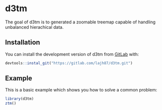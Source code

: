 
<!-- README.md is generated from README.Rmd. Please edit that file -->
<!-- Render with devtools::build_readme() -->

# d3tm

<!-- badges: start -->
<!-- badges: end -->

The goal of d3tm is to generated a zoomable treemap capable of handling
unbalanced hierachical data.

## Installation

You can install the development version of d3tm from
[GitLab](https://https://gitlab.com/) with:

``` r
devtools::instal_git("https://gitlab.com/lajh87/d3tm.git")
```

## Example

This is a basic example which shows you how to solve a common problem:

``` r
library(d3tm)
ztm()
```

<div id="htmlwidget-877ca72e69ed7ebcf122" style="width:100%;height:400px;" class="ztm html-widget"></div>
<script type="application/json" data-for="htmlwidget-877ca72e69ed7ebcf122">{"x":{"data":{"name":"flare","children":[{"name":"analytics","children":[{"name":"cluster","children":[{"name":"AgglomerativeCluster","value":3938},{"name":"CommunityStructure","value":3812},{"name":"HierarchicalCluster","value":6714},{"name":"MergeEdge","value":743}]},{"name":"graph","children":[{"name":"BetweennessCentrality","value":3534},{"name":"LinkDistance","value":5731},{"name":"MaxFlowMinCut","value":7840},{"name":"ShortestPaths","value":5914},{"name":"SpanningTree","value":3416}]},{"name":"optimization","children":[{"name":"AspectRatioBanker","value":7074}]}]},{"name":"animate","children":[{"name":"Easing","value":17010},{"name":"FunctionSequence","value":5842},{"name":"interpolate","children":[{"name":"ArrayInterpolator","value":1983},{"name":"ColorInterpolator","value":2047},{"name":"DateInterpolator","value":1375},{"name":"Interpolator","value":8746},{"name":"MatrixInterpolator","value":2202},{"name":"NumberInterpolator","value":1382},{"name":"ObjectInterpolator","value":1629},{"name":"PointInterpolator","value":1675},{"name":"RectangleInterpolator","value":2042}]},{"name":"ISchedulable","value":1041},{"name":"Parallel","value":5176},{"name":"Pause","value":449},{"name":"Scheduler","value":5593},{"name":"Sequence","value":5534},{"name":"Transition","value":9201},{"name":"Transitioner","value":19975},{"name":"TransitionEvent","value":1116},{"name":"Tween","value":6006}]},{"name":"data","children":[{"name":"converters","children":[{"name":"Converters","value":721},{"name":"DelimitedTextConverter","value":4294},{"name":"GraphMLConverter","value":9800},{"name":"IDataConverter","value":1314},{"name":"JSONConverter","value":2220}]},{"name":"DataField","value":1759},{"name":"DataSchema","value":2165},{"name":"DataSet","value":586},{"name":"DataSource","value":3331},{"name":"DataTable","value":772},{"name":"DataUtil","value":3322}]},{"name":"display","children":[{"name":"DirtySprite","value":8833},{"name":"LineSprite","value":1732},{"name":"RectSprite","value":3623},{"name":"TextSprite","value":10066}]},{"name":"flex","children":[{"name":"FlareVis","value":4116}]},{"name":"physics","children":[{"name":"DragForce","value":1082},{"name":"GravityForce","value":1336},{"name":"IForce","value":319},{"name":"NBodyForce","value":10498},{"name":"Particle","value":2822},{"name":"Simulation","value":9983},{"name":"Spring","value":2213},{"name":"SpringForce","value":1681}]},{"name":"query","children":[{"name":"AggregateExpression","value":1616},{"name":"And","value":1027},{"name":"Arithmetic","value":3891},{"name":"Average","value":891},{"name":"BinaryExpression","value":2893},{"name":"Comparison","value":5103},{"name":"CompositeExpression","value":3677},{"name":"Count","value":781},{"name":"DateUtil","value":4141},{"name":"Distinct","value":933},{"name":"Expression","value":5130},{"name":"ExpressionIterator","value":3617},{"name":"Fn","value":3240},{"name":"If","value":2732},{"name":"IsA","value":2039},{"name":"Literal","value":1214},{"name":"Match","value":3748},{"name":"Maximum","value":843},{"name":"methods","children":[{"name":"add","value":593},{"name":"and","value":330},{"name":"average","value":287},{"name":"count","value":277},{"name":"distinct","value":292},{"name":"div","value":595},{"name":"eq","value":594},{"name":"fn","value":460},{"name":"gt","value":603},{"name":"gte","value":625},{"name":"iff","value":748},{"name":"isa","value":461},{"name":"lt","value":597},{"name":"lte","value":619},{"name":"max","value":283},{"name":"min","value":283},{"name":"mod","value":591},{"name":"mul","value":603},{"name":"neq","value":599},{"name":"not","value":386},{"name":"or","value":323},{"name":"orderby","value":307},{"name":"range","value":772},{"name":"select","value":296},{"name":"stddev","value":363},{"name":"sub","value":600},{"name":"sum","value":280},{"name":"update","value":307},{"name":"variance","value":335},{"name":"where","value":299},{"name":"xor","value":354},{"name":"_","value":264}]},{"name":"Minimum","value":843},{"name":"Not","value":1554},{"name":"Or","value":970},{"name":"Query","value":13896},{"name":"Range","value":1594},{"name":"StringUtil","value":4130},{"name":"Sum","value":791},{"name":"Variable","value":1124},{"name":"Variance","value":1876},{"name":"Xor","value":1101}]},{"name":"scale","children":[{"name":"IScaleMap","value":2105},{"name":"LinearScale","value":1316},{"name":"LogScale","value":3151},{"name":"OrdinalScale","value":3770},{"name":"QuantileScale","value":2435},{"name":"QuantitativeScale","value":4839},{"name":"RootScale","value":1756},{"name":"Scale","value":4268},{"name":"ScaleType","value":1821},{"name":"TimeScale","value":5833}]},{"name":"util","children":[{"name":"Arrays","value":8258},{"name":"Colors","value":10001},{"name":"Dates","value":8217},{"name":"Displays","value":12555},{"name":"Filter","value":2324},{"name":"Geometry","value":10993},{"name":"heap","children":[{"name":"FibonacciHeap","value":9354},{"name":"HeapNode","value":1233}]},{"name":"IEvaluable","value":335},{"name":"IPredicate","value":383},{"name":"IValueProxy","value":874},{"name":"math","children":[{"name":"DenseMatrix","value":3165},{"name":"IMatrix","value":2815},{"name":"SparseMatrix","value":3366}]},{"name":"Maths","value":17705},{"name":"Orientation","value":1486},{"name":"palette","children":[{"name":"ColorPalette","value":6367},{"name":"Palette","value":1229},{"name":"ShapePalette","value":2059},{"name":"SizePalette","value":2291}]},{"name":"Property","value":5559},{"name":"Shapes","value":19118},{"name":"Sort","value":6887},{"name":"Stats","value":6557},{"name":"Strings","value":22026}]},{"name":"vis","children":[{"name":"axis","children":[{"name":"Axes","value":1302},{"name":"Axis","value":24593},{"name":"AxisGridLine","value":652},{"name":"AxisLabel","value":636},{"name":"CartesianAxes","value":6703}]},{"name":"controls","children":[{"name":"AnchorControl","value":2138},{"name":"ClickControl","value":3824},{"name":"Control","value":1353},{"name":"ControlList","value":4665},{"name":"DragControl","value":2649},{"name":"ExpandControl","value":2832},{"name":"HoverControl","value":4896},{"name":"IControl","value":763},{"name":"PanZoomControl","value":5222},{"name":"SelectionControl","value":7862},{"name":"TooltipControl","value":8435}]},{"name":"data","children":[{"name":"Data","value":20544},{"name":"DataList","value":19788},{"name":"DataSprite","value":10349},{"name":"EdgeSprite","value":3301},{"name":"NodeSprite","value":19382},{"name":"render","children":[{"name":"ArrowType","value":698},{"name":"EdgeRenderer","value":5569},{"name":"IRenderer","value":353},{"name":"ShapeRenderer","value":2247}]},{"name":"ScaleBinding","value":11275},{"name":"Tree","value":7147},{"name":"TreeBuilder","value":9930}]},{"name":"events","children":[{"name":"DataEvent","value":2313},{"name":"SelectionEvent","value":1880},{"name":"TooltipEvent","value":1701},{"name":"VisualizationEvent","value":1117}]},{"name":"legend","children":[{"name":"Legend","value":20859},{"name":"LegendItem","value":4614},{"name":"LegendRange","value":10530}]},{"name":"operator","children":[{"name":"distortion","children":[{"name":"BifocalDistortion","value":4461},{"name":"Distortion","value":6314},{"name":"FisheyeDistortion","value":3444}]},{"name":"encoder","children":[{"name":"ColorEncoder","value":3179},{"name":"Encoder","value":4060},{"name":"PropertyEncoder","value":4138},{"name":"ShapeEncoder","value":1690},{"name":"SizeEncoder","value":1830}]},{"name":"filter","children":[{"name":"FisheyeTreeFilter","value":5219},{"name":"GraphDistanceFilter","value":3165},{"name":"VisibilityFilter","value":3509}]},{"name":"IOperator","value":1286},{"name":"label","children":[{"name":"Labeler","value":9956},{"name":"RadialLabeler","value":3899},{"name":"StackedAreaLabeler","value":3202}]},{"name":"layout","children":[{"name":"AxisLayout","value":6725},{"name":"BundledEdgeRouter","value":3727},{"name":"CircleLayout","value":9317},{"name":"CirclePackingLayout","value":12003},{"name":"DendrogramLayout","value":4853},{"name":"ForceDirectedLayout","value":8411},{"name":"IcicleTreeLayout","value":4864},{"name":"IndentedTreeLayout","value":3174},{"name":"Layout","value":7881},{"name":"NodeLinkTreeLayout","value":12870},{"name":"PieLayout","value":2728},{"name":"RadialTreeLayout","value":12348},{"name":"RandomLayout","value":870},{"name":"StackedAreaLayout","value":9121},{"name":"TreeMapLayout","value":9191}]},{"name":"Operator","value":2490},{"name":"OperatorList","value":5248},{"name":"OperatorSequence","value":4190},{"name":"OperatorSwitch","value":2581},{"name":"SortOperator","value":2023}]},{"name":"Visualization","value":16540}]}]}},"evals":[],"jsHooks":[]}</script>

